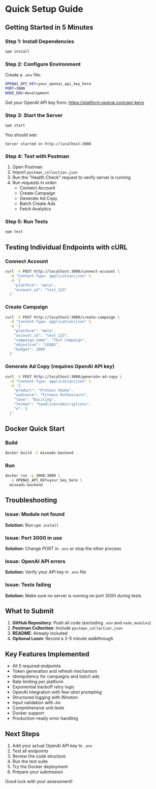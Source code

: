 # Quick Setup Guide

## Getting Started in 5 Minutes

### Step 1: Install Dependencies
```bash
npm install
```

### Step 2: Configure Environment
Create a `.env` file:
```bash
OPENAI_API_KEY=your_openai_api_key_here
PORT=3000
NODE_ENV=development
```

Get your OpenAI API key from: https://platform.openai.com/api-keys

### Step 3: Start the Server
```bash
npm start
```

You should see:
```
Server started on http://localhost:3000
```

### Step 4: Test with Postman
1. Open Postman
2. Import `postman_collection.json`
3. Run the "Health Check" request to verify server is running
4. Run requests in order:
   - Connect Account
   - Create Campaign
   - Generate Ad Copy
   - Batch Create Ads
   - Fetch Analytics

### Step 5: Run Tests
```bash
npm test
```

## Testing Individual Endpoints with cURL

### Connect Account
```bash
curl -X POST http://localhost:3000/connect-account \
  -H "Content-Type: application/json" \
  -d '{
    "platform": "meta",
    "account_id": "test_123"
  }'
```

### Create Campaign
```bash
curl -X POST http://localhost:3000/create-campaign \
  -H "Content-Type: application/json" \
  -d '{
    "platform": "meta",
    "account_id": "test_123",
    "campaign_name": "Test Campaign",
    "objective": "LEADS",
    "budget": 1000
  }'
```

### Generate Ad Copy (requires OpenAI API key)
```bash
curl -X POST http://localhost:3000/generate-ad-copy \
  -H "Content-Type: application/json" \
  -d '{
    "product": "Protein Shake",
    "audience": "Fitness Enthusiasts",
    "tone": "Exciting",
    "format": "headlines+descriptions",
    "n": 3
  }'
```

## Docker Quick Start

### Build
```bash
docker build -t mixoads-backend .
```

### Run
```bash
docker run -p 3000:3000 \
  -e OPENAI_API_KEY=your_key_here \
  mixoads-backend
```

## Troubleshooting

### Issue: Module not found
**Solution:** Run `npm install`

### Issue: Port 3000 in use
**Solution:** Change PORT in `.env` or stop the other process

### Issue: OpenAI API errors
**Solution:** Verify your API key in `.env` file

### Issue: Tests failing
**Solution:** Make sure no server is running on port 3000 during tests

## What to Submit

1. **GitHub Repository**: Push all code (excluding `.env` and `node_modules`)
2. **Postman Collection**: Include `postman_collection.json`
3. **README**: Already included
4. **Optional Loom**: Record a 2-5 minute walkthrough

## Key Features Implemented

- All 5 required endpoints
- Token generation and refresh mechanism
- Idempotency for campaigns and batch ads
- Rate limiting per platform
- Exponential backoff retry logic
- OpenAI integration with few-shot prompting
- Structured logging with Winston
- Input validation with Joi
- Comprehensive unit tests
- Docker support
- Production-ready error handling

## Next Steps

1. Add your actual OpenAI API key to `.env`
2. Test all endpoints
3. Review the code structure
4. Run the test suite
5. Try the Docker deployment
6. Prepare your submission

Good luck with your assessment!


